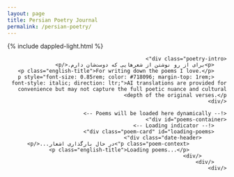 ```yaml
---
layout: page
title: Persian Poetry Journal
permalink: /persian-poetry/
---
```

{% include dappled-light.html %}

<style>
@import url('https://fonts.googleapis.com/css2?family=Vazirmatn:wght@100..900&family=Noto+Naskh+Arabic:wght@400..700&display=swap');
@import url('https://cdnjs.cloudflare.com/ajax/libs/font-awesome/6.5.1/css/all.min.css');

.poetry-container {
    max-width: 900px;
    margin: 0 auto;
    direction: rtl;
    text-align: right;
}

.page-title {
    display: none;
}

.poetry-intro {
    font-family: 'Vazirmatn', sans-serif;
    font-size: 1rem;
    color: #4a5568;
    margin-bottom: 2rem;
    line-height: 1.6;
    text-align: center;
    direction: rtl;
    padding: 0 1rem;
}

.poem-card {
    border: 1px solid #e2e8f0;
    border-radius: 8px;
    padding: 1.5rem;
    margin: 2rem 0;
    background: #fff;
    box-shadow: 0 2px 6px rgba(0, 0, 0, 0.08);
    transition: all 0.3s ease;
    direction: rtl;
}

.poem-card:hover {
    box-shadow: 0 6px 20px rgba(0, 0, 0, 0.12);
    transform: translateY(-2px);
}

.date-header {
    margin-bottom: 1rem;
    border-bottom: 1px solid #e2e8f0;
    padding-bottom: 0.75rem;
    text-align: center;
}

.occasion-date {
    font-family: 'Vazirmatn', sans-serif;
    font-size: 0.9rem;
    color: #718096;
    margin: 0;
    font-weight: 400;
}

.poem-content {
    margin: 1rem 0;
}

.poem-verses {
    font-family: 'Noto Naskh Arabic', serif;
    font-size: 0.95rem;
    line-height: 1.5;
    color: #2c3e50;
    text-align: center;
    direction: rtl;
    margin: 0.75rem 0;
}

.verse {
    margin: 0.5rem 0;
    padding: 0 0.25rem;
}

.poet-attribution {
    margin-top: 1.5rem;
    padding-top: 1rem;
    border-top: 1px solid #e2e8f0;
    text-align: center;
}

.poet-name {
    font-family: 'Noto Naskh Arabic', serif;
    font-size: 1rem;
    color: #ed8936;
    font-weight: 600;
    margin: 0;
}

.poem-context {
    font-family: 'Vazirmatn', sans-serif;
    font-size: 0.85rem;
    color: #718096;
    margin-top: 0.5rem;
    line-height: 1.5;
    font-style: italic;
    direction: ltr;
    text-align: center;
}

.english-title {
    font-family: 'Inter', sans-serif;
    font-size: 0.8rem;
    color: #a0aec0;
    margin-top: 0.5rem;
    direction: ltr;
    text-align: center;
    font-style: italic;
}

/* Dark mode styles */
body.dark .poem-card {
    background: #1a202c;
    border-color: #2d3748;
}

body.dark .page-title,
body.dark .poem-verses {
    color: #e2e8f0;
}

body.dark .poetry-intro,
body.dark .occasion-date,
body.dark .poem-context,
body.dark .english-title {
    color: #a0aec0;
}

body.dark .poet-name {
    color: #ed8936;
}

body.dark .date-header,
body.dark .poet-attribution {
    border-color: #2d3748;
}

.placeholder-card {
    text-align: center;
    direction: ltr;
    background: #f7fafc;
    border-style: dashed;
}

body.dark .placeholder-card {
    background: #2d3748;
}

/* Translation features */
.translation-container {
    display: none;
    margin-top: 1rem;
    padding: 1rem;
    background: #f8f9fa;
    border-radius: 6px;
    border-left: 3px solid #ed8936;
    transition: all 0.3s ease;
    direction: ltr;
    text-align: left;
}

.translation-container.expanded {
    display: block;
    border: 1px solid #e2e8f0;
}

.translation-text {
    font-family: 'Inter', sans-serif;
    font-size: 0.85rem;
    line-height: 1.6;
    color: #2c3e50;
    margin: 0;
    font-style: italic;
}

.translation-meta {
    margin-top: 0.75rem;
    padding-top: 0.75rem;
    border-top: 1px solid #e2e8f0;
    font-size: 0.7rem;
    color: #718096;
    display: flex;
    justify-content: space-between;
    align-items: center;
}

.translate-btn {
    background: #ed8936;
    color: white;
    border: none;
    width: 32px;
    height: 32px;
    border-radius: 50%;
    font-size: 14px;
    cursor: pointer;
    transition: all 0.2s ease;
    display: flex;
    align-items: center;
    justify-content: center;
    margin: 1rem auto 0 auto;
    position: relative;
}

.translate-btn i {
    pointer-events: none;
}

.translate-btn:hover {
    background: #dd6b20;
    transform: translateY(-1px) scale(1.05);
}

.translate-btn:disabled {
    background: #a0aec0;
    cursor: not-allowed;
    transform: none;
}

.translate-btn.loading {
    color: transparent;
}

.translate-btn.loading::after {
    content: '';
    position: absolute;
    top: 50%;
    left: 50%;
    width: 16px;
    height: 16px;
    margin: -8px 0 0 -8px;
    border: 2px solid transparent;
    border-top-color: white;
    border-radius: 50%;
    animation: spin 1s linear infinite;
}

/* Advanced Loading Animation */
.loading-container {
    display: none;
    margin-top: 1rem;
    padding: 1.5rem;
    background: #f8f9fa;
    border-radius: 8px;
    border-left: 3px solid #ed8936;
    opacity: 0;
    transition: all 0.3s ease;
}

.loading-container.show {
    display: block;
    opacity: 1;
}

.loading-text {
    font-family: 'Vazirmatn', 'Inter', sans-serif;
    font-size: 0.9rem;
    font-weight: 400;
    color: #4a5568;
    text-align: center;
    margin-bottom: 1.5rem;
    letter-spacing: 0.02em;
}

.loading-bars {
    display: flex;
    flex-direction: column;
    gap: 6px;
    width: 100%;
    max-width: 280px;
    margin: 0 auto;
}

.loading-bar {
    height: 4px;
    border-radius: 2px;
    overflow: hidden;
    background: rgba(237, 137, 54, 0.15);
}

.loading-bar:nth-child(1) {
    width: 100%;
}

.loading-bar:nth-child(2) {
    width: 85%;
    margin-left: auto;
}

.loading-bar:nth-child(3) {
    width: 70%;
}

.loading-progress {
    height: 100%;
    border-radius: 2px;
    background: linear-gradient(90deg, 
        #ed8936 0%, 
        #f6ad55 25%, 
        #48bb78 50%, 
        #38b2ac 75%, 
        #4299e1 100%
    );
    animation: loading-wave 2s ease-in-out infinite;
    transform-origin: left;
}

.loading-bar:nth-child(1) .loading-progress {
    animation-delay: 0s;
}

.loading-bar:nth-child(2) .loading-progress {
    animation-delay: 0.3s;
}

.loading-bar:nth-child(3) .loading-progress {
    animation-delay: 0.6s;
}

@keyframes loading-wave {
    0% {
        transform: scaleX(0);
        opacity: 0.8;
    }
    50% {
        transform: scaleX(1);
        opacity: 1;
    }
    100% {
        transform: scaleX(0);
        opacity: 0.8;
    }
}

@keyframes spin {
    0% { transform: rotate(0deg); }
    100% { transform: rotate(360deg); }
}

/* Dark mode adjustments for loading */
body.dark .loading-container {
    background: #2d3748;
    border-left-color: #ed8936;
}

body.dark .loading-text {
    color: #e2e8f0;
}

body.dark .loading-bar {
    background: rgba(237, 137, 54, 0.2);
}

body.dark .loading-progress {
    background: linear-gradient(90deg, 
        #ed8936 0%, 
        #f6ad55 25%, 
        #68d391 50%, 
        #4fd1c7 75%, 
        #63b3ed 100%
    );
}

/* Responsive loading animation */
@media (max-width: 768px) {
    .loading-bars {
        max-width: 240px;
    }
    
    .loading-text {
        font-size: 0.85rem;
        margin-bottom: 1rem;
    }
    
    .loading-container {
        padding: 1rem;
    }
}

.dynamic-date {
    font-family: 'Vazirmatn', sans-serif;
    font-size: 0.8rem;
    color: #ed8936;
    margin-top: 0.25rem;
    direction: rtl;
}

/* Dark mode for translation features */
body.dark .translation-container {
    background: #2d3748;
    border-left-color: #ed8936;
}

body.dark .translation-container.expanded {
    border-color: #4a5568;
}

body.dark .translation-text {
    color: #e2e8f0;
}

body.dark .translation-meta {
    border-top-color: #4a5568;
    color: #a0aec0;
}

body.dark .translate-btn {
    background: #ed8936;
}

body.dark .translate-btn:hover {
    background: #dd6b20;
}

/* Responsive design */
@media (max-width: 768px) {
    .poetry-container {
        padding: 0 0.75rem;
    }
    
    .poem-card {
        padding: 1rem;
        margin: 1.5rem 0;
    }
    
    .page-title {
        font-size: 2rem;
    }
    
    .poem-verses {
        font-size: 0.9rem;
        line-height: 1.4;
    }
    
    .poetry-intro {
        padding: 0 0.75rem;
    }
}

/* Print styles */
@media print {
    .poem-card {
        border: 1px solid #ccc;
        box-shadow: none;
        page-break-inside: avoid;
        margin: 1rem 0;
    }
}
</style>

<div class="poetry-container">
    <h1 class="page-title">رونویسی شعر فارسی</h1>
    
    <div class="poetry-intro">
        <p>برای از رو نوشتن از شعرهایی که دوست‌شان دارم.</p>
        <p class="english-title">For writing down the poems I love.</p>
        <p style="font-size: 0.85rem; color: #718096; margin-top: 1rem; font-style: italic; direction: ltr;">AI translations are provided for convenience but may not capture the full poetic nuance and cultural depth of the original verses.</p>
    </div>

    <!-- Poems will be loaded here dynamically -->
    <div id="poems-container">
        <!-- Loading indicator -->
        <div class="poem-card" id="loading-poems">
            <div class="date-header">
                <p class="poem-context">در حال بارگذاری اشعار...</p>
                <p class="english-title">Loading poems...</p>
            </div>
        </div>
    </div>
</div>

<script>
// Persian date utilities
function toPersianDigits(str) {
    const persianDigits = '۰۱۲۳۴۵۶۷۸۹';
    return str.replace(/[0-9]/g, (w) => persianDigits[+w]);
}

function getDualCalendarDate(dateString) {
    // If no date provided, use today's date
    const targetDate = dateString ? new Date(dateString) : new Date();
    
    // Get Persian date
    const persianDate = targetDate.toLocaleDateString('fa-IR-u-ca-persian', {
        year: 'numeric',
        month: 'long',
        day: 'numeric'
    });
    
    // Get Gregorian date in Persian/English format
    const gregorianDate = targetDate.toLocaleDateString('en-US', {
        year: 'numeric',
        month: 'long', 
        day: 'numeric'
    });
    
    // Convert to Persian digits for Persian date
    const persianDateFormatted = toPersianDigits(persianDate);
    
    return `${persianDateFormatted} / ${gregorianDate}`;
}

// Initialize dynamic dates
function initializeDynamicDates() {
    const dynamicDates = document.querySelectorAll('.dynamic-date');
    
    dynamicDates.forEach(element => {
        // Find the parent poem card and get its date
        const poemCard = element.closest('.poem-card');
        let dateString = poemCard ? poemCard.getAttribute('data-date') : null;
        
        // If no date attribute exists, auto-assign today's date and store it
        if (!dateString && poemCard) {
            const today = new Date().toISOString().split('T')[0]; // YYYY-MM-DD format
            const poemKey = `poem_date_${getPoemIdentifier(poemCard)}`;
            
            // Check if we've already stored a date for this poem
            const storedDate = localStorage.getItem(poemKey);
            if (storedDate) {
                dateString = storedDate;
            } else {
                // First time seeing this poem, store today's date
                dateString = today;
                localStorage.setItem(poemKey, dateString);
            }
        }
        
        // Get the dual calendar date for this specific poem
        const dualDate = getDualCalendarDate(dateString);
        
        element.innerHTML = `
            <div style="font-size: 0.75rem; color: #718096; margin-top: 0.25rem;">
                ${dualDate}
            </div>
        `;
    });
}

// Generate a unique identifier for a poem based on its content
function getPoemIdentifier(poemCard) {
    const poetName = poemCard.querySelector('.poet-name')?.textContent || '';
    const firstVerse = poemCard.querySelector('.verse')?.textContent || '';
    // Create a simple hash from poet name and first verse
    const content = (poetName + firstVerse).replace(/\s+/g, '');
    return btoa(unescape(encodeURIComponent(content))).slice(0, 16);
}

// Loading animation functions
function showLoadingAnimation(poemCard) {
    // Remove any existing loading animation
    hideLoadingAnimation(poemCard);
    
    // Create loading container
    const container = document.createElement('div');
    container.className = 'loading-container';
    container.id = 'translation-loading';
    
    const text = document.createElement('div');
    text.className = 'loading-text';
    text.textContent = 'ترجمه در حال انجام... / Translating...';
    
    const barsContainer = document.createElement('div');
    barsContainer.className = 'loading-bars';
    
    // Create three loading bars
    for (let i = 0; i < 3; i++) {
        const bar = document.createElement('div');
        bar.className = 'loading-bar';
        
        const progress = document.createElement('div');
        progress.className = 'loading-progress';
        
        bar.appendChild(progress);
        barsContainer.appendChild(bar);
    }
    
    container.appendChild(text);
    container.appendChild(barsContainer);
    
    // Insert after the translate button
    const translateBtn = poemCard.querySelector('.translate-btn');
    translateBtn.parentNode.insertBefore(container, translateBtn.nextSibling);
    
    // Animate in
    requestAnimationFrame(() => {
        container.classList.add('show');
    });
}

function hideLoadingAnimation(poemCard) {
    const container = poemCard.querySelector('#translation-loading');
    if (container) {
        container.classList.remove('show');
        setTimeout(() => {
            if (container.parentNode) {
                container.parentNode.removeChild(container);
            }
        }, 300);
    }
}

// Translation functionality
async function translatePoem(button) {
    console.log('translatePoem called', button);
    const poemCard = button.closest('.poem-card');
    const poemVersesElement = poemCard.querySelector('.poem-verses');
    const poetName = poemCard.querySelector('.poet-name')?.textContent || '';
    const translationContainer = poemCard.querySelector('.translation-container');
    const translationText = poemCard.querySelector('.translation-text');
    const translationModel = poemCard.querySelector('.translation-model');
    const translationTime = poemCard.querySelector('.translation-time');
    
    // Get poem text
    const verses = Array.from(poemVersesElement.querySelectorAll('.verse'))
        .map(verse => verse.textContent.trim())
        .filter(text => text.length > 0)
        .join('\n');
    
    if (!verses) {
        alert('شعری برای ترجمه یافت نشد');
        return;
    }
    
    // Check cache
    const cacheKey = `translation_${btoa(unescape(encodeURIComponent(verses))).slice(0, 20)}`;
    const cached = localStorage.getItem(cacheKey);
    
    if (cached && !button.getAttribute('data-retranslate')) {
        try {
            const cachedData = JSON.parse(cached);
            showTranslation(translationContainer, translationText, translationModel, translationTime, cachedData);
            button.setAttribute('data-retranslate', 'true');
            button.title = 'ترجمه دوباره / Retranslate';
            return;
        } catch (e) {
            // Invalid cache, continue with new translation
            localStorage.removeItem(cacheKey);
        }
    }
    
    // Set loading state
    button.classList.add('loading');
    button.disabled = true;
    const originalTitle = button.title;
    button.title = 'در حال ترجمه...';
    
    // Show advanced loading animation
    showLoadingAnimation(poemCard);
    
    try {
        // Direct call to Groq API with placeholder (replaced during build)
        const controller = new AbortController();
        const timeoutId = setTimeout(() => controller.abort(), 30000); // 30 second timeout
        
        const response = await fetch('https://api.groq.com/openai/v1/chat/completions', {
            method: 'POST',
            headers: {
                'Authorization': 'Bearer GROQ_API_KEY_PLACEHOLDER',
                'Content-Type': 'application/json'
            },
            body: JSON.stringify({
                model: "llama3-70b-8192",
                messages: [
                    {
                        role: "system",
                        content: `You are a Persian poetry expert and translator. Translate the following Persian poem into English while:
1. Preserving the poetic beauty and emotional essence
2. Maintaining cultural context and metaphors
3. Keeping the structure readable but poetic
4. Providing a flowing, literary translation rather than literal word-for-word
${poetName ? `5. Consider this is by ${poetName} - factor in their style and era` : ''}

Respond only with the English translation, no explanations.`
                    },
                    {
                        role: "user",
                        content: verses
                    }
                ],
                temperature: 0.7,
                max_tokens: 1000
            }),
            signal: controller.signal
        });
        
        clearTimeout(timeoutId);
        
        if (!response.ok) {
            const errorData = await response.json().catch(() => ({}));
            throw new Error(`API Error ${response.status}: ${errorData.error?.message || 'Network request failed'}`);
        }
        
        const data = await response.json();
        const translation = data.choices[0].message.content.trim();
        const model = 'llama3-70b-8192';
        
        const result = {
            translation,
            model: model,
            timestamp: new Date().toISOString()
        };
        
        // Cache the result
        localStorage.setItem(cacheKey, JSON.stringify(result));
        
        // Show translation
        showTranslation(translationContainer, translationText, translationModel, translationTime, result);
        button.setAttribute('data-retranslate', 'true');
        button.title = 'ترجمه دوباره / Retranslate';
        
    } catch (error) {
        console.error('Translation error:', error);
        
        let errorMessage = error.message;
        let fallbackTranslation = null;
        
        // Handle different types of errors with helpful messages
        if (error.name === 'AbortError') {
            errorMessage = 'درخواست زمان زیادی طول کشید / Request timed out';
        } else if (error.message.includes('Load failed') || error.message.includes('Network request failed') || error.message.includes('Failed to fetch')) {
            errorMessage = 'مشکل اتصال به اینترنت / Network connection issue';
            // Provide a sample translation for mobile users
            fallbackTranslation = {
                translation: "Sample translation: This beautiful Persian verse speaks of love, loss, and the human condition. (Network unavailable - showing demo)",
                model: 'offline-demo',
                timestamp: new Date().toISOString()
            };
        } else if (error.message.includes('API Error')) {
            errorMessage = 'خطای سرویس ترجمه / Translation service error';
        }
        
        if (fallbackTranslation) {
            // Show fallback translation instead of error
            showTranslation(translationContainer, translationText, translationModel, translationTime, fallbackTranslation);
            button.setAttribute('data-retranslate', 'true');
            button.title = 'ترجمه دوباره / Retranslate';
        } else {
            // Show error message
            translationText.textContent = `خطا در ترجمه: ${errorMessage}`;
            translationText.style.color = '#e53e3e';
            translationModel.textContent = 'خطا رخ داده / Error occurred';
            translationTime.textContent = new Date().toLocaleString('fa-IR');
            translationContainer.classList.add('expanded');
        }
        
        button.title = originalTitle;
    } finally {
        button.classList.remove('loading');
        button.disabled = false;
        hideLoadingAnimation(poemCard);
    }
}

function showTranslation(container, textElement, modelElement, timeElement, data) {
    textElement.textContent = data.translation;
    modelElement.textContent = `Translated by ${data.model} • AI translation may lack poetic nuance`;
    
    const translationTime = new Date(data.timestamp);
    timeElement.textContent = translationTime.toLocaleString('fa-IR');
    
    container.classList.add('expanded');
}

// Load poems from JSON and generate HTML
async function loadPoems() {
    try {
        console.log('Loading poems...');
        
        // Try multiple paths in case of path issues
        const paths = ['poems.json', '/poems.json', '../poems.json'];
        let response;
        let poems;
        
        for (const path of paths) {
            try {
                console.log(`Trying path: ${path}`);
                response = await fetch(path);
                console.log(`Response status for ${path}:`, response.status);
                
                if (response.ok) {
                    poems = await response.json();
                    console.log(`Success with path: ${path}`);
                    break;
                }
            } catch (pathError) {
                console.log(`Failed path ${path}:`, pathError.message);
            }
        }
        
        if (!poems) {
            // Fallback to embedded data
            console.log('Using fallback embedded data');
            poems = [
                {
                    "verses": [
                        "به شکل رفتن درآمده بود",
                        "به شکل دور شدن ماه از پنجره",
                        "به شکل پرواز پرنده",
                        "از لبه‌ی پاییز",
                        "به شکل محو شدن رنگ از چهره در وقت ترس."
                    ],
                    "poet": "رسول یونان",
                    "date": "2025-07-10"
                },
                {
                    "verses": [
                        "چند گویند مرا: صبر کن از لشکر غم؟",
                        "بر من از گوشهٔ ناگاه بتازد چه کنم؟"
                    ],
                    "poet": "عراقی",
                    "date": "2025-07-09"
                },
                {
                    "verses": [
                        "سر‌نوشتم به بال کبوتر‌ها گره خورده",
                        "سنگی می‌زنند",
                        "یکی می‌میرد",
                        "باقی تا آخر عمر همه",
                        "قلب‌شان تندتر می‌زند."
                    ],
                    "poet": "سعید برآبادی",
                    "date": "2025-07-08"
                },
                {
                    "verses": [
                        "زان که بر ضد جهان گویم سخن",
                        "یا جهان دیوانه باشد یا که من",
                        "بلکه از دیوانگان هم بدترم"
                    ],
                    "poet": "نیما یوشیج",
                    "date": "2025-07-08"
                }
            ];
        }
        
        console.log('Poems loaded:', poems.length);
        
        const container = document.getElementById('poems-container');
        const loadingElement = document.getElementById('loading-poems');
        
        if (!container) {
            console.error('poems-container not found');
            return;
        }
        
        // Remove loading indicator
        if (loadingElement) {
            loadingElement.remove();
        }
        
        // Generate HTML for each poem
        poems.forEach((poem, index) => {
            console.log(`Adding poem ${index + 1}:`, poem.poet);
            const poemHTML = generatePoemHTML(poem);
            container.insertAdjacentHTML('beforeend', poemHTML);
        });
        
        // Add the placeholder card at the end
        const placeholderHTML = `
            <div class="poem-card placeholder-card">
                <div class="date-header">
                    <p class="poem-context">I've built my homeland, I've even founded my state--in my language.<br>— Mahmoud Darwish</p>
                </div>
            </div>
        `;
        container.insertAdjacentHTML('beforeend', placeholderHTML);
        
        // Initialize dates after poems are loaded
        initializeDynamicDates();
        console.log('Poems loaded successfully');
        
    } catch (error) {
        console.error('Error loading poems:', error);
        console.error('Error details:', error.message);
        const container = document.getElementById('poems-container');
        if (container) {
            container.innerHTML = `
                <div class="poem-card">
                    <div class="date-header">
                        <p class="poem-context">خطا در بارگذاری اشعار: ${error.message}</p>
                        <p class="english-title">Error loading poems: ${error.message}</p>
                    </div>
                </div>
            `;
        }
    }
}

// Generate HTML for a single poem
function generatePoemHTML(poem) {
    const versesHTML = poem.verses.map(verse => 
        `<div class="verse">${verse}</div>`
    ).join('');
    
    // Use the date from JSON if provided, otherwise use data attribute for auto-assignment
    const dateAttribute = poem.date ? `data-date="${poem.date}"` : '';
    
    return `
        <div class="poem-card" ${dateAttribute}>
            <div class="date-header">
                <div class="dynamic-date"></div>
            </div>
            <div class="poem-content">
                <div class="poem-verses">
                    ${versesHTML}
                </div>
            </div>
            <div class="poet-attribution">
                <p class="poet-name">${poem.poet}</p>
            </div>
            <button class="translate-btn" onclick="translatePoem(this)" title="ترجمه / Translate">
                <i class="fas fa-language"></i>
            </button>
            <div class="translation-container">
                <p class="translation-text"></p>
                <div class="translation-meta">
                    <span class="translation-model"></span>
                    <span class="translation-time"></span>
                </div>
            </div>
        </div>
    `;
}

// Initialize on page load
document.addEventListener('DOMContentLoaded', function() {
    loadPoems();
});

// Handle theme changes
const themeToggle = document.querySelector('.theme-toggle input');
if (themeToggle) {
    themeToggle.addEventListener('change', function() {
        // Slight delay to ensure theme has switched
        setTimeout(initializeDynamicDates, 100);
    });
}
</script> 